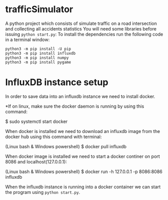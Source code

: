 # trafficSimulator
A python project which consists of simulate traffic on a road intersection and collecting all accidents statistics
You will need some libraries before issuing `python start.py`:
To install the dependencies run the following code in a terminal window:
```
python3 -m pip install -U pip
python3 -m pip install influxdb
python3 -m pip install numpy
python3 -m pip install pygame
```

# InfluxDB instance setup
In order to save data into an influxdb instance we need to install docker.

*If on linux, make sure the docker daemon is running by using this command:

$ sudo systemctl start docker

When docker is installed we need to download an influxdb image from the docker hub using this command with terminal:

(Linux bash & Windows powershell)
$ docker pull influxdb

When docker image is installed we need to start a docker continer on port 8086 and localhost(127.0.0.1):

(Linux bash & Windows powershell)
$ docker run -h 127.0.0.1 -p 8086:8086 influxdb

When the influxdb instance is running into a docker container we can start the program using `python start.py`.
